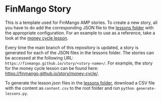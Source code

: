 # FinMango Story
This is a template used for FinMango AMP stories. To create a new story, all you have to do add the
corresponding JSON file to the [lessons folder](./lessons) with the appropriate configuration. For
an example to use as a reference, take a look at the
[money cycle lesson](./lessons/money-cycle.json).

Every time the main branch of this repository is updated, a story is generated for each of the JSON
files in the lessons folder. The stories can be accessed at the following URL:
`https://finmango.github.io/story/<story-name>/`. For example, the story for the money cycle lesson
can be found here: https://finmango.github.io/story/money-cycle/.

To generate the lesson.json files in the [lessons folder](./lessons), download a CSV file with the
content as `content.csv` to the root folder and run `python generate-lessons.py`.